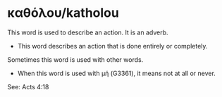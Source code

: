 # καθόλου/katholou

This word is used to describe an action. It is an adverb.

* This word describes an action that is done entirely or completely.

Sometimes this word is used with other words. 
* When this word is used with μή (G3361), it means not at all or never. 

See: Acts 4:18
